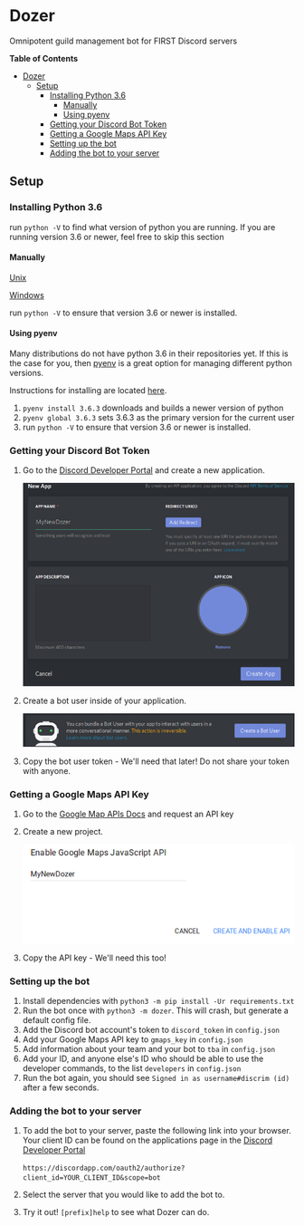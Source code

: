 

# Dozer
Omnipotent guild management bot for FIRST Discord servers

**Table of Contents**
- [Dozer](#)
	- [Setup](#)
		- [Installing Python 3.6](#)
			- [Manually](#)
			- [Using pyenv](#)
		- [Getting your Discord Bot Token](#)
		- [Getting a Google Maps API Key](#)
		- [Setting up the bot](#)
		- [Adding the bot to your server](#)

## Setup

### Installing Python 3.6

run `python -V` to find what version of python you are running. If you are running version 3.6 or newer, feel free to skip this section

 #### Manually

[Unix](https://docs.python.org/3/using/unix.html?highlight=install)

[Windows](https://docs.python.org/3/using/windows.html)

run `python -V` to ensure that version 3.6 or newer is installed. 

#### Using pyenv

Many distributions do not have python 3.6 in their repositories yet. If this is the case for you, then [pyenv](https://github.com/pyenv/pyenv) is a great option for managing different python versions.

Instructions for installing are located [here](https://github.com/pyenv/pyenv-installer).

1. `pyenv install 3.6.3` downloads and builds a newer version of python
1. `pyenv global 3.6.3` sets 3.6.3 as the primary version for the current user
1. run `python -V` to ensure that version 3.6 or newer is installed. 

### Getting your Discord Bot Token

1. Go to the [Discord Developer Portal](https://discordapp.com/developers/applications/me) and create a new application.

    ![creating a new discord app](static/newapp.png)

1. Create a bot user inside of your application. 

   ![creating a bot user](static/createbot.png)
1. Copy the bot user token - We'll need that later!
   Do not share your token with anyone.

### Getting a Google Maps API Key

1. Go to the [Google Map APIs Docs](https://developers.google.com/maps/documentation/javascript/get-api-key) and request an API key
1. Create a new project. 

   ![creating a new project](static/gmaps.png)
1. Copy the API key - We'll need this too!

### Setting up the bot

1. Install dependencies with `python3 -m pip install -Ur requirements.txt`
1. Run the bot once with `python3 -m dozer`. This will crash, but generate a default config file.
1. Add the Discord bot account's token to `discord_token` in `config.json`
1. Add your Google Maps API key to `gmaps_key` in `config.json`
1. Add information about your team and your bot to `tba` in `config.json`
1. Add your ID, and anyone else's ID who should be able to use the developer commands, to the list `developers` in `config.json`
7. Run the bot again, you should see `Signed in as username#discrim (id)` after a few seconds.

### Adding the bot to your server

1. To add the bot to your server, paste the following link into your browser.  Your client ID can be found on the applications page in the [Discord Developer Portal](https://discordapp.com/developers/applications/me)

   `https://discordapp.com/oauth2/authorize?client_id=YOUR_CLIENT_ID&scope=bot`

1. Select the server that you would like to add the bot to.

1. Try it out! `[prefix]help` to see what Dozer can do.

   ​
